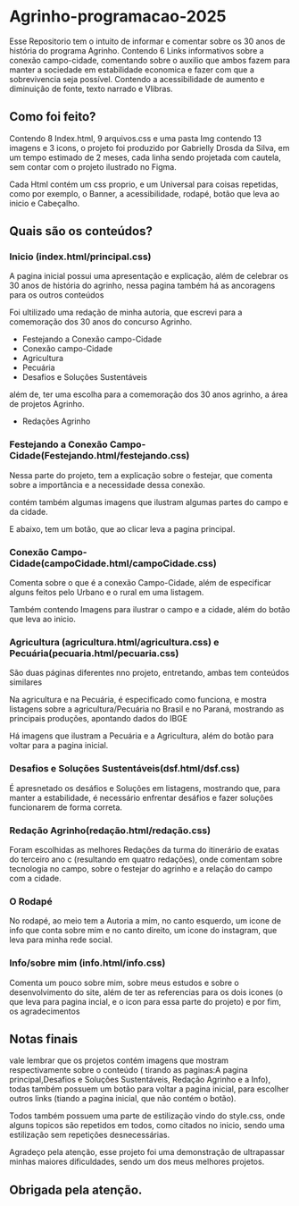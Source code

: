 # Agrinho-programacao-2025

<p>Esse Repositorio tem o intuito de informar e comentar sobre os 30 anos de história do programa Agrinho. Contendo 6 Links informativos sobre a conexão campo-cidade, comentando sobre o auxilio que ambos fazem para manter a sociedade em estabilidade economica e fazer com que a sobrevivencia seja possível. Contendo a acessibilidade de aumento e diminuição de fonte, texto narrado e Vlibras.</p>

<h2>Como foi feito?</h2>
<p>Contendo 8 Index.html, 9 arquivos.css e uma pasta Img contendo 13 imagens e 3 icons, o projeto foi produzido por Gabrielly Drosda da Silva, em um tempo estimado de 2 meses, cada linha sendo projetada com cautela, sem contar com o projeto ilustrado no Figma.</p>
<p>Cada Html contém um css proprio, e um Universal para coisas repetidas, como por exemplo, o Banner, a acessibilidade, rodapé, botão que leva ao inicio e Cabeçalho.</p>

<h2>Quais são os conteúdos?</h2>
<h3>Inicio (index.html/principal.css)</h3>
<p>A pagina inicial possui uma apresentação e explicação, além de celebrar os 30 anos de história do agrinho, nessa pagina também há as ancoragens para os outros conteúdos</p>
<p>Foi ultilizado uma redação de minha autoria, que escrevi para a comemoração dos 30 anos do concurso Agrinho.</p>
<ul>
  <li>Festejando a Conexão campo-Cidade</li>
  <li>Conexão campo-Cidade</li>
  <li>Agricultura</li>
  <li>Pecuária</li>
  <li>Desafios e Soluções Sustentáveis</li>
</ul>
<p>além de, ter uma escolha para a comemoração dos 30 anos agrinho, a área de projetos Agrinho.</p>
<ul>
  <li>Redações Agrinho</li>
</ul>

<h3>Festejando a Conexão Campo-Cidade(Festejando.html/festejando.css)</h3>
<p>Nessa parte do projeto, tem a explicação sobre o festejar, que comenta sobre a importância e a necessidade dessa conexão.</p>
<p>contém também algumas imagens que ilustram algumas partes do campo e da cidade.</p>
<p>E abaixo, tem um botão, que ao clicar leva a pagina principal.</p>

<h3>Conexão Campo-Cidade(campoCidade.html/campoCidade.css)</h3>
<p>Comenta sobre o que é a conexão Campo-Cidade, além de especificar alguns feitos pelo Urbano e o rural em uma listagem.</p>
<p>Também contendo Imagens para ilustrar o campo e a cidade, além do botão que leva ao inicio.</p>

<h3>Agricultura (agricultura.html/agricultura.css) e Pecuária(pecuaria.html/pecuaria.css)</h3>
<p> São duas páginas diferentes nno projeto, entretando, ambas tem conteúdos similares
<p>Na agricultura e na Pecuária, é especificado como funciona, e mostra listagens sobre a agricultura/Pecuária no Brasil e no Paraná, mostrando as principais produções, apontando dados do IBGE</p>
<p>Há imagens que ilustram a Pecuária e a Agricultura, além do botão para voltar para a pagina inicial.</p>

<h3>Desafios e Soluções Sustentáveis(dsf.html/dsf.css)</h3>
<p>É apresnetado os desáfios e Soluções em listagens, mostrando que, para manter a estabilidade, é necessário enfrentar desáfios e fazer soluções funcionarem de forma correta.</p>

<h3>Redação Agrinho(redação.html/redação.css)</h3>
<p>Foram escolhidas as melhores Redações da turma do itinerário de exatas do terceiro ano c (resultando em quatro redações), onde comentam sobre tecnologia no campo, sobre o festejar do agrinho e a relação do campo com a cidade.</p>

<h3>O Rodapé</h3>
<p>No rodapé, ao meio tem a Autoria a mim, no canto esquerdo, um icone de info que conta sobre mim e no canto direito, um icone do instagram, que leva para minha rede social.</p>

<h3>Info/sobre mim (info.html/info.css)</h3>
<p>Comenta um pouco sobre mim, sobre meus estudos e sobre o desenvolvimento do site, além de ter as referencias para os dois icones (o que leva para pagina incial, e o icon para essa parte do projeto) e por fim, os agradecimentos</p>

<h2>Notas finais</h2>
<p>vale lembrar que os projetos contém imagens que mostram respectivamente sobre o conteúdo ( tirando as paginas:A pagina principal,Desafios e Soluções Sustentáveis, Redação Agrinho e a Info), todas também possuem um botão para voltar a pagina inicial, para escolher outros links (tiando a pagina inicial, que não contém o botão).</p>
<p>Todos também possuem uma parte de estilização vindo do style.css, onde alguns topicos são repetidos em todos, como citados no inicio, sendo uma estilização sem repetições desnecessárias.</p>
<p>Agradeço pela atenção, esse projeto foi uma demonstração de ultrapassar minhas maiores dificuldades, sendo um dos meus melhores projetos.</p>

<h2>Obrigada pela atenção.</h2>
